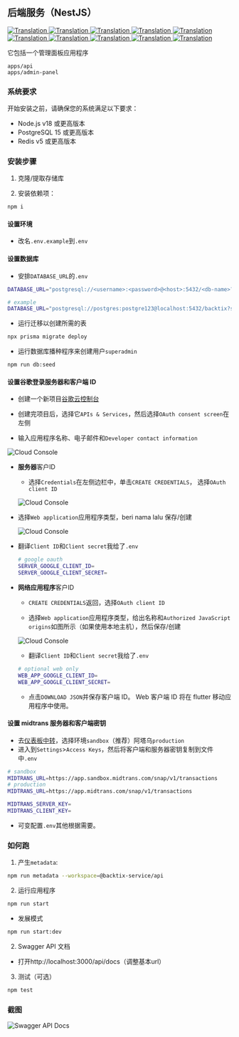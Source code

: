 ## 后端服务（NestJS）

<a href="./api-service.md">
  <img alt="Translation" src="https://img.shields.io/badge/Bahasa_Indonesia-blue?style=for-the-badge&logo=googletranslate&logoColor=blue&labelColor=white">
</a>
<a href="./api-service.en.md">
  <img alt="Translation" src="https://img.shields.io/badge/English-blue?style=for-the-badge&logo=googletranslate&logoColor=blue&labelColor=white">
</a>
<a href="./api-service.zh-CN.md">
  <img alt="Translation" src="https://img.shields.io/badge/简体中文-blue?style=for-the-badge&logo=googletranslate&logoColor=blue&labelColor=white">
</a>
<a href="./api-service.ja.md">
  <img alt="Translation" src="https://img.shields.io/badge/日本語-blue?style=for-the-badge&logo=googletranslate&logoColor=blue&labelColor=white">
</a>
<a href="./api-service.ar.md">
  <img alt="Translation" src="https://img.shields.io/badge/Arabic_عربي-blue?style=for-the-badge&logo=googletranslate&logoColor=blue&labelColor=white">
</a>
<a href="./api-service.pt.md">
  <img alt="Translation" src="https://img.shields.io/badge/Português-blue?style=for-the-badge&logo=googletranslate&logoColor=blue&labelColor=white">
</a>
<a href="./api-service.es.md">
  <img alt="Translation" src="https://img.shields.io/badge/Español-blue?style=for-the-badge&logo=googletranslate&logoColor=blue&labelColor=white">
</a>
<a href="./api-service.fr.md">
  <img alt="Translation" src="https://img.shields.io/badge/Français-blue?style=for-the-badge&logo=googletranslate&logoColor=blue&labelColor=white">
</a>
<a href="./api-service.vi.md">
  <img alt="Translation" src="https://img.shields.io/badge/Tiếng_Việt-blue?style=for-the-badge&logo=googletranslate&logoColor=blue&labelColor=white">
</a>
<a href="./api-service.hi.md">
  <img alt="Translation" src="https://img.shields.io/badge/Hindi_हिंदी-blue?style=for-the-badge&logo=googletranslate&logoColor=blue&labelColor=white">
</a>

它包括一个管理面板应用程序

    apps/api
    apps/admin-panel

### 系统要求

开始安装之前，请确保您的系统满足以下要求：

-   Node.js v18 或更高版本
-   PostgreSQL 15 或更高版本
-   Redis v5 或更高版本

### 安装步骤

1.  克隆/提取存储库

2.  安装依赖项：

```bash
npm i
```

#### 设置环境

-   改名`.env.example`到`.env`

#### 设置数据库

-   安排`DATABASE_URL`的`.env`

```sh
DATABASE_URL="postgresql://<username>:<password>@<host>:5432/<db-name>?schema=public"

# example
DATABASE_URL="postgresql://postgres:postgre123@localhost:5432/backtix?schema=public"
```

-   运行迁移以创建所需的表

```bash
npx prisma migrate deploy
```

-   运行数据库播种程序来创建用户`superadmin`

```bash
npm run db:seed
```

#### 设置**谷歌登录**服务器和客户端 ID

-   创建一个新项目[谷歌云控制台](https://console.cloud.google.com/projectcreate)

-   创建完项目后，选择它`APIs & Services`，然后选择`OAuth consent screen`在左侧

-   输入应用程序名称、电子邮件和`Developer contact information`

![Cloud Console](/assets/Screenshot_1.png)

-   **服务器**客户ID

    -   选择`Credentials`在左侧边栏中，单击`CREATE CREDENTIALS`， 选择`OAuth client ID`

    ![Cloud Console](/assets/Screenshot_2.png)


-   选择`Web application`应用程序类型，beri nama lalu 保存/创建

    ![Cloud Console](/assets/Screenshot_3.png)

-   翻译`Client ID`和`Client secret`我给了`.env`

    ```sh
    # google oauth
    SERVER_GOOGLE_CLIENT_ID=
    SERVER_GOOGLE_CLIENT_SECRET=
    ```

-   **网络应用程序**客户ID

    -   `CREATE CREDENTIALS`返回，选择`OAuth client ID`

    -   选择`Web application`应用程序类型，给出名称和`Authorized JavaScript origins`如图所示（如果使用本地主机），然后保存/创建

    ![Cloud Console](/assets/Screenshot_4.png)

    -   翻译`Client ID`和`Client secret`我给了`.env`

    ```sh
    # optional web only
    WEB_APP_GOOGLE_CLIENT_ID=
    WEB_APP_GOOGLE_CLIENT_SECRET=
    ```

    -   点击`DOWNLOAD JSON`并保存客户端 ID。 Web 客户端 ID 将在 flutter 移动应用程序中使用。

#### 设置 midtrans 服务器和客户端密钥

-   去[仪表板中转](https://dashboard.midtrans.com/)，选择环境`sandbox`（推荐）阿塔乌`production`
-   进入到`Settings`>`Access Keys`，然后将客户端和服务器密钥复制到文件中`.env`

```sh
# sandbox
MIDTRANS_URL=https://app.sandbox.midtrans.com/snap/v1/transactions
# production
MIDTRANS_URL=https://app.midtrans.com/snap/v1/transactions

MIDTRANS_SERVER_KEY=
MIDTRANS_CLIENT_KEY=
```

-   可变配置`.env`其他根据需要。

### 如何跑

1.  产生`metadata`:

```bash
npm run metadata --workspace=@backtix-service/api
```

2.  运行应用程序

```bash
npm run start
```

-   发展模式

```bash
npm run start:dev
```

2.  Swagger API 文档

-   打开http&#x3A;//localhost:3000/api/docs（调整基本url）

3.  测试（可选）

```bash
npm test
```

### 截图

![Swagger API Docs](/assets/swagger.png)
